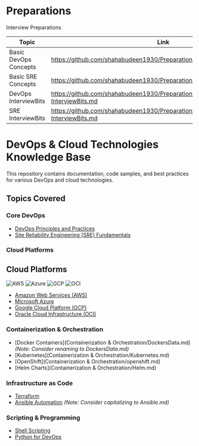 # Preparations
Interview Preparations

|Topic | Link |
| - | - |
|Basic DevOps Concepts | https://github.com/shahabudeen1930/Preparations/blob/main/BasicDevOps.md|
|Basic SRE Concepts    | https://github.com/shahabudeen1930/Preparations/blob/main/BasicSRE.md|
|DevOps InterviewBits  | https://github.com/shahabudeen1930/Preparations/blob/main/DevOps-InterviewBits.md|
|SRE InterviewBits     | https://github.com/shahabudeen1930/Preparations/blob/main/SRE-InterviewBits.md|


# DevOps & Cloud Technologies Knowledge Base

This repository contains documentation, code samples, and best practices for various DevOps and cloud technologies.

## Topics Covered

### Core DevOps
- [DevOps Principles and Practices](BasicDevOps.md)
- [Site Reliability Engineering (SRE) Fundamentals](BasicSRE.md)

### Cloud Platforms
## Cloud Platforms
![AWS](https://img.shields.io/badge/AWS-%23FF9900.svg?style=for-the-badge&logo=amazon-aws&logoColor=white)
![Azure](https://img.shields.io/badge/azure-%230072C6.svg?style=for-the-badge&logo=microsoftazure&logoColor=white)
![GCP](https://img.shields.io/badge/GoogleCloud-%234285F4.svg?style=for-the-badge&logo=google-cloud&logoColor=white)
![OCI](https://img.shields.io/badge/Oracle%20Cloud-F80000?style=for-the-badge&logo=oracle&logoColor=white)

- [Amazon Web Services (AWS)](CloudComputing/AWS.md)
- [Microsoft Azure](CloudComputing/Azure.md)
- [Google Cloud Platform (GCP)](CloudComputing/GCP.md)
- [Oracle Cloud Infrastructure (OCI)](CloudComputing/OCI.md)

### Containerization & Orchestration
- [Docker Containers](Containerization & Orchestration/DockersData.md) *(Note: Consider renaming to DockersData.md)*
- [Kubernetes](Containerization & Orchestration/Kubernetes.md)
- [OpenShift](Containerization & Orchestration/openshift.md)
- [Helm Charts](Containerization & Orchestration/Helm.md)

### Infrastructure as Code
- [Terraform](Terraform.md)
- [Ansible Automation](ansible.md) *(Note: Consider capitalizing to Ansible.md)*

### Scripting & Programming
- [Shell Scripting](ShellScripting.md)
- [Python for DevOps](Python.md)

